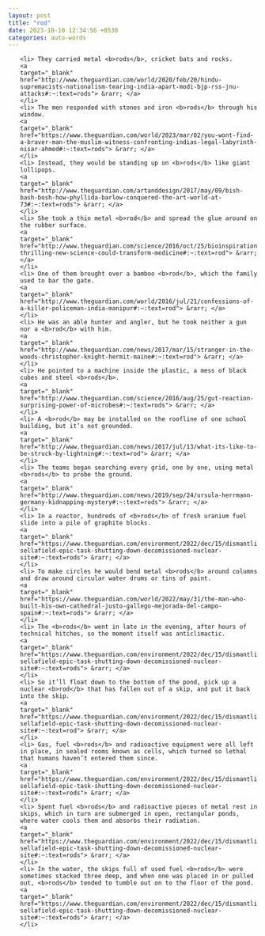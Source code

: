```yaml
---
layout: post
title: "rod"
date: 2023-10-10 12:34:56 +0530
categories: auto-words
---
```

<ol>

    <li> They carried metal <b>rods</b>, cricket bats and rocks.
    <a 
    target="_blank" 
    href="http://www.theguardian.com/world/2020/feb/20/hindu-supremacists-nationalism-tearing-india-apart-modi-bjp-rss-jnu-attacks#:~:text=rods"> &rarr; </a>
    </li>
    <li> The men responded with stones and iron <b>rods</b> through his window.
    <a 
    target="_blank" 
    href="https://www.theguardian.com/world/2023/mar/02/you-wont-find-a-braver-man-the-muslim-witness-confronting-indias-legal-labyrinth-nisar-ahmed#:~:text=rods"> &rarr; </a>
    </li>
    <li> Instead, they would be standing up on <b>rods</b> like giant lollipops.
    <a 
    target="_blank" 
    href="http://www.theguardian.com/artanddesign/2017/may/09/bish-bash-bosh-how-phyllida-barlow-conquered-the-art-world-at-73#:~:text=rods"> &rarr; </a>
    </li>
    <li> She took a thin metal <b>rod</b> and spread the glue around on the rubber surface.
    <a 
    target="_blank" 
    href="http://www.theguardian.com/science/2016/oct/25/bioinspiration-thrilling-new-science-could-transform-medicine#:~:text=rod"> &rarr; </a>
    </li>
    <li> One of them brought over a bamboo <b>rod</b>, which the family used to bar the gate.
    <a 
    target="_blank" 
    href="http://www.theguardian.com/world/2016/jul/21/confessions-of-a-killer-policeman-india-manipur#:~:text=rod"> &rarr; </a>
    </li>
    <li> He was an able hunter and angler, but he took neither a gun nor a <b>rod</b> with him.
    <a 
    target="_blank" 
    href="http://www.theguardian.com/news/2017/mar/15/stranger-in-the-woods-christopher-knight-hermit-maine#:~:text=rod"> &rarr; </a>
    </li>
    <li> He pointed to a machine inside the plastic, a mess of black cubes and steel <b>rods</b>.
    <a 
    target="_blank" 
    href="http://www.theguardian.com/science/2016/aug/25/gut-reaction-surprising-power-of-microbes#:~:text=rods"> &rarr; </a>
    </li>
    <li> A <b>rod</b> may be installed on the roofline of one school building, but it’s not grounded.
    <a 
    target="_blank" 
    href="http://www.theguardian.com/news/2017/jul/13/what-its-like-to-be-struck-by-lightning#:~:text=rod"> &rarr; </a>
    </li>
    <li> The teams began searching every grid, one by one, using metal <b>rods</b> to probe the ground.
    <a 
    target="_blank" 
    href="http://www.theguardian.com/news/2019/sep/24/ursula-herrmann-germany-kidnapping-mystery#:~:text=rods"> &rarr; </a>
    </li>
    <li> In a reactor, hundreds of <b>rods</b> of fresh uranium fuel slide into a pile of graphite blocks.
    <a 
    target="_blank" 
    href="https://www.theguardian.com/environment/2022/dec/15/dismantling-sellafield-epic-task-shutting-down-decomissioned-nuclear-site#:~:text=rods"> &rarr; </a>
    </li>
    <li> To make circles he would bend metal <b>rods</b> around columns and draw around circular water drums or tins of paint.
    <a 
    target="_blank" 
    href="https://www.theguardian.com/world/2022/may/31/the-man-who-built-his-own-cathedral-justo-gallego-mejorada-del-campo-spain#:~:text=rods"> &rarr; </a>
    </li>
    <li> The <b>rods</b> went in late in the evening, after hours of technical hitches, so the moment itself was anticlimactic.
    <a 
    target="_blank" 
    href="https://www.theguardian.com/environment/2022/dec/15/dismantling-sellafield-epic-task-shutting-down-decomissioned-nuclear-site#:~:text=rods"> &rarr; </a>
    </li>
    <li> So it’ll float down to the bottom of the pond, pick up a nuclear <b>rod</b> that has fallen out of a skip, and put it back into the skip.
    <a 
    target="_blank" 
    href="https://www.theguardian.com/environment/2022/dec/15/dismantling-sellafield-epic-task-shutting-down-decomissioned-nuclear-site#:~:text=rod"> &rarr; </a>
    </li>
    <li> Gas, fuel <b>rods</b> and radioactive equipment were all left in place, in sealed rooms known as cells, which turned so lethal that humans haven’t entered them since.
    <a 
    target="_blank" 
    href="https://www.theguardian.com/environment/2022/dec/15/dismantling-sellafield-epic-task-shutting-down-decomissioned-nuclear-site#:~:text=rods"> &rarr; </a>
    </li>
    <li> Spent fuel <b>rods</b> and radioactive pieces of metal rest in skips, which in turn are submerged in open, rectangular ponds, where water cools them and absorbs their radiation.
    <a 
    target="_blank" 
    href="https://www.theguardian.com/environment/2022/dec/15/dismantling-sellafield-epic-task-shutting-down-decomissioned-nuclear-site#:~:text=rods"> &rarr; </a>
    </li>
    <li> In the water, the skips full of used fuel <b>rods</b> were sometimes stacked three deep, and when one was placed in or pulled out, <b>rods</b> tended to tumble out on to the floor of the pond.
    <a 
    target="_blank" 
    href="https://www.theguardian.com/environment/2022/dec/15/dismantling-sellafield-epic-task-shutting-down-decomissioned-nuclear-site#:~:text=rods"> &rarr; </a>
    </li>